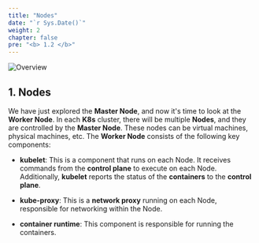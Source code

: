 ```yaml
---
title: "Nodes"
date: "`r Sys.Date()`"
weight: 2
chapter: false
pre: "<b> 1.2 </b>"
---
```


![Overview](/fcj-ss2-workshop-002/images/1-Basic_concepts./02.webp)

## 1. Nodes

We have just explored the **Master Node**, and now it's time to look at the **Worker Node**. In each **K8s** cluster, there will be multiple **Nodes**, and they are controlled by the **Master Node**. These nodes can be virtual machines, physical machines, etc. The **Worker Node** consists of the following key components:

- **kubelet**: This is a component that runs on each Node. It receives commands from the **control plane** to execute on each Node. Additionally, **kubelet** reports the status of the **containers** to the **control plane**.

- **kube-proxy**: This is a **network proxy** running on each Node, responsible for networking within the Node.

- **container runtime**: This component is responsible for running the containers.
